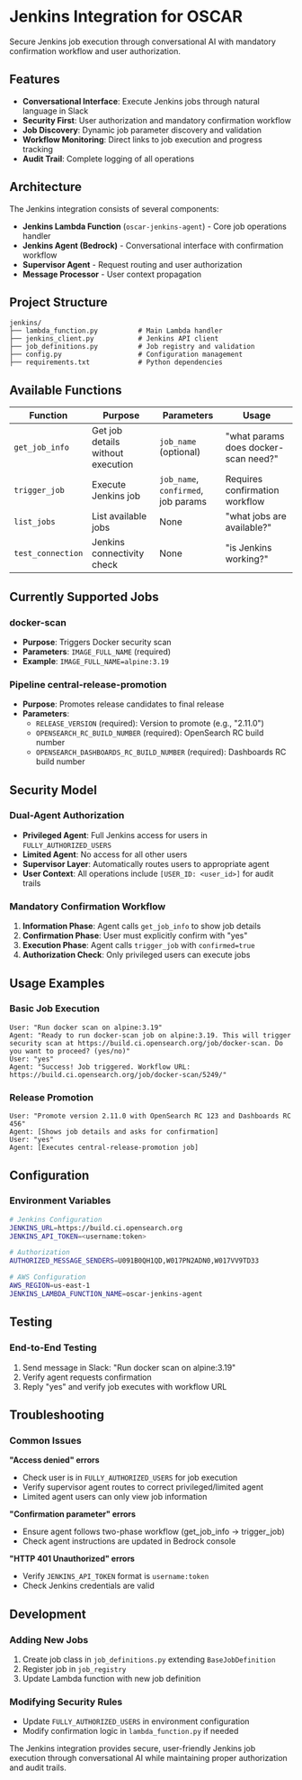# Jenkins Integration for OSCAR

Secure Jenkins job execution through conversational AI with mandatory confirmation workflow and user authorization.

## Features

- **Conversational Interface**: Execute Jenkins jobs through natural language in Slack
- **Security First**: User authorization and mandatory confirmation workflow
- **Job Discovery**: Dynamic job parameter discovery and validation
- **Workflow Monitoring**: Direct links to job execution and progress tracking
- **Audit Trail**: Complete logging of all operations

## Architecture

The Jenkins integration consists of several components:

- **Jenkins Lambda Function** (`oscar-jenkins-agent`) - Core job operations handler
- **Jenkins Agent (Bedrock)** - Conversational interface with confirmation workflow
- **Supervisor Agent** - Request routing and user authorization
- **Message Processor** - User context propagation

## Project Structure

```
jenkins/
├── lambda_function.py          # Main Lambda handler
├── jenkins_client.py           # Jenkins API client
├── job_definitions.py          # Job registry and validation
├── config.py                   # Configuration management
├── requirements.txt            # Python dependencies
```

## Available Functions

| Function | Purpose | Parameters | Usage |
|----------|---------|------------|-------|
| `get_job_info` | Get job details without execution | `job_name` (optional) | "what params does docker-scan need?" |
| `trigger_job` | Execute Jenkins job | `job_name`, `confirmed`, job params | Requires confirmation workflow |
| `list_jobs` | List available jobs | None | "what jobs are available?" |
| `test_connection` | Jenkins connectivity check | None | "is Jenkins working?" |

## Currently Supported Jobs

### docker-scan
- **Purpose**: Triggers Docker security scan
- **Parameters**: `IMAGE_FULL_NAME` (required)
- **Example**: `IMAGE_FULL_NAME=alpine:3.19`

### Pipeline central-release-promotion
- **Purpose**: Promotes release candidates to final release
- **Parameters**: 
  - `RELEASE_VERSION` (required): Version to promote (e.g., "2.11.0")
  - `OPENSEARCH_RC_BUILD_NUMBER` (required): OpenSearch RC build number
  - `OPENSEARCH_DASHBOARDS_RC_BUILD_NUMBER` (required): Dashboards RC build number

## Security Model

### Dual-Agent Authorization
- **Privileged Agent**: Full Jenkins access for users in `FULLY_AUTHORIZED_USERS`
- **Limited Agent**: No access for all other users
- **Supervisor Layer**: Automatically routes users to appropriate agent
- **User Context**: All operations include `[USER_ID: <user_id>]` for audit trails

### Mandatory Confirmation Workflow
1. **Information Phase**: Agent calls `get_job_info` to show job details
2. **Confirmation Phase**: User must explicitly confirm with "yes"
3. **Execution Phase**: Agent calls `trigger_job` with `confirmed=true`
4. **Authorization Check**: Only privileged users can execute jobs

## Usage Examples

### Basic Job Execution
```
User: "Run docker scan on alpine:3.19"
Agent: "Ready to run docker-scan job on alpine:3.19. This will trigger security scan at https://build.ci.opensearch.org/job/docker-scan. Do you want to proceed? (yes/no)"
User: "yes"
Agent: "Success! Job triggered. Workflow URL: https://build.ci.opensearch.org/job/docker-scan/5249/"
```

### Release Promotion
```
User: "Promote version 2.11.0 with OpenSearch RC 123 and Dashboards RC 456"
Agent: [Shows job details and asks for confirmation]
User: "yes"
Agent: [Executes central-release-promotion job]
```

## Configuration

### Environment Variables
```bash
# Jenkins Configuration
JENKINS_URL=https://build.ci.opensearch.org
JENKINS_API_TOKEN=<username:token>

# Authorization
AUTHORIZED_MESSAGE_SENDERS=U091B0QH1QD,W017PN2ADN0,W017VV9TD33

# AWS Configuration
AWS_REGION=us-east-1
JENKINS_LAMBDA_FUNCTION_NAME=oscar-jenkins-agent
```

## Testing

### End-to-End Testing
1. Send message in Slack: "Run docker scan on alpine:3.19"
2. Verify agent requests confirmation
3. Reply "yes" and verify job executes with workflow URL

## Troubleshooting

### Common Issues

**"Access denied" errors**
- Check user is in `FULLY_AUTHORIZED_USERS` for job execution
- Verify supervisor agent routes to correct privileged/limited agent
- Limited agent users can only view job information

**"Confirmation parameter" errors**
- Ensure agent follows two-phase workflow (get_job_info → trigger_job)
- Check agent instructions are updated in Bedrock console

**"HTTP 401 Unauthorized" errors**
- Verify `JENKINS_API_TOKEN` format is `username:token`
- Check Jenkins credentials are valid

## Development

### Adding New Jobs
1. Create job class in `job_definitions.py` extending `BaseJobDefinition`
2. Register job in `job_registry`
3. Update Lambda function with new job definition

### Modifying Security Rules
- Update `FULLY_AUTHORIZED_USERS` in environment configuration
- Modify confirmation logic in `lambda_function.py` if needed

The Jenkins integration provides secure, user-friendly Jenkins job execution through conversational AI while maintaining proper authorization and audit trails.